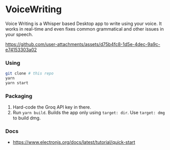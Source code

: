# VoiceWriting

Voice Writing is a Whisper based Desktop app to write using your voice.
It works in real-time and even fixes common grammatical and other issues in your speech.

https://github.com/user-attachments/assets/d75b4fc8-1d5e-4dec-9a9c-e74153303a02


### Using

```sh
git clone # this repo
yarn
yarn start
```

### Packaging

1. Hard-code the Groq API key in there.
2. Run `yarn build`. Builds the app only using `target: dir`. Use `target: dmg` to build dmg.

### Docs

- https://www.electronjs.org/docs/latest/tutorial/quick-start
